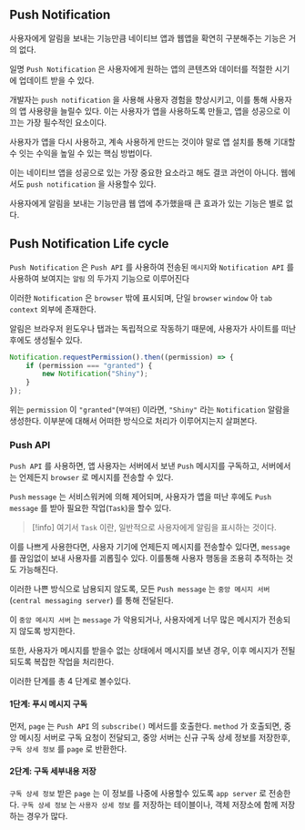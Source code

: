
## Push Notification 

사용자에게 알림을 보내는 기능만큼 네이티브 앱과 웹앱을 확연히 구분해주는 기능은 거의 없다.

일명 `Push Notification` 은 사용자에게 원하는 앱의 콘텐츠와 데이터를 적절한 시기에 업데이트 받을 수 있다.

개발자는 `push notification` 을 사용해 사용자 경험을 향상시키고, 이를 통해 사용자의 앱 사용량을 늘릴수 있다. 이는 사용자가 앱을 사용하도록 만들고, 앱을 성공으로 이끄는 가장 필수적인 요소이다.

사용자가 앱을 다시 사용하고, 계속 사용하게 만드는 것이야 말로 앱 설치를 통해 기대할수 잇는 수익을 높일 수 있는 핵심 방법이다.

이는 네이티브 앱을 성공으로 있는 가장 중요한 요소라고 해도 결코 과언이 아니다.
웹에서도 `push notification` 을 사용할수 있다.

사용자에게 알림을 보내는 기능만큼 웹 앱에 추가했을때 큰 효과가 있는 기능은 별로 없다.

## Push Notification Life cycle

`Push Notification` 은 `Push API` 를 사용하여  전송된 `메시지`와 `Notification API` 를 사용하여 보여지는 `알림` 의 두가지 기능으로 이루어진다

이러한 `Notification` 은 `browser` 밖에 표시되며, 단일 `browser` `window` 아 `tab context` 외부에 존재한다.

알림은 브라우저 윈도우나 탭과는 독립적으로 작동하기 때문에, 사용자가 사이트를 떠난 후에도 생성될수 있다.

```js
Notification.requestPermission().then((permission) => {
	if (permission === "granted") {
		new Notification("Shiny");
	} 
});
```

위는 `permission` 이 `"granted"`(`부여된`) 이라면, `"Shiny"` 라는 `Notification` 알람을 생성한다.
이부분에 대해서 어떠한 방식으로 처리가 이루어지는지 살펴본다.

### Push API

`Push API` 를 사용하면, 앱 사용자는 서버에서 보낸 `Push` 메시지를 구독하고, 서버에서는 언제든지 `browser` 로 메시지를 전송할 수 있다.

`Push` `message` 는 서비스워커에 의해 제어되며, 사용자가 앱을 떠난 후에도 `Push message` 를 받아 필요한 작업(`Task`)을 할수 있다.

>[!info] 여기서 `Task` 이란, 일반적으로 사용자에게 알림을 표시하는 것이다.

이를 나쁘게 사용한다면, 사용자 기기에 언제든지 메시지를 전송할수 있다면, `message` 를 끊임없이 보내 사용자를 괴롭힐수 있다. 이를통해 사용자 행동을 조용히 추적하는 것도 가능해진다.

이러한 나쁜 방식으로 남용되지 않도록, 모든 `Push message` 는 `중앙 메시지 서버`(`central messaging server`) 를 통해 전달된다.

이 `중앙 메시지 서버` 는 `message` 가 악용되거나, 사용자에게 너무 많은 메시지가 전송되지 않도록 방지한다.

또한, 사용자가 메시지를 받을수 없는 상태에서 메시지를 보낸 경우, 이후 메시지가 전될되도록 복잡한 작업을 처리한다.

이러한 단계를 총 $4$ 단계로 볼수있다.

#### 1단계: 푸시 메시지 구독

먼저, `page` 는 `Push API` 의 `subscribe()` 메서드를 호출한다.
`method` 가 호출되면, 중앙 메시징 서버로 구독 요청이 전달되고, 중앙 서버는 신규 구독 상세 정보를 저장한후, `구독 상세 정보` 를 `page` 로 반환한다.

#### 2단계: 구독 세부내용 저장 

`구독 상세 정보` 받은 `page`  는 이 정보를 나중에 사용할수 있도록 `app server` 로 전송한다.
`구독 상세 정보` 는 `사용자 상세 정보` 를 저장하는 테이블이나, 객체 저장소에 함께 저장하는 경우가 많다.





